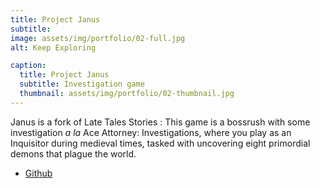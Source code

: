 ```yaml
---
title: Project Janus
subtitle:
image: assets/img/portfolio/02-full.jpg
alt: Keep Exploring

caption:
  title: Project Janus
  subtitle: Investigation game
  thumbnail: assets/img/portfolio/02-thumbnail.jpg
---
```


Janus is a fork of Late Tales Stories : This game is a bossrush with some investigation *a la* Ace Attorney: Investigations, where you play as an Inquisitor during medieval times, tasked with uncovering eight primordial demons that plague the world.

- [Github](https://github.com/kisiseldwarf/Janus)